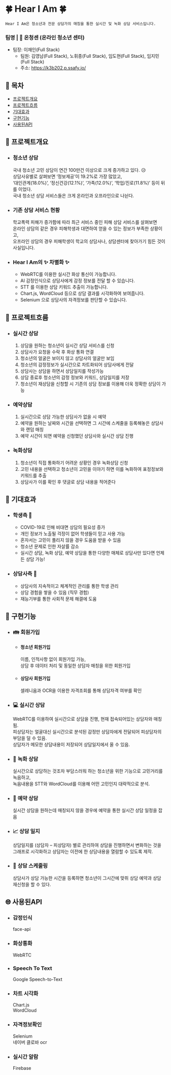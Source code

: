 # :four_leaf_clover: Hear I Am :four_leaf_clover:

    Hear I Am은 청소년과 전문 상담가의 매칭을 통한 실시간 및 녹화 상담 서비스입니다.

### 팀명 | :muscle: 온청센 (온라인 청소년 센터) 

* 팀장: 이재인(Full Stack)
  * 팀원: 김영남(Full Stack), 노휘종(Full Stack), 임도현(Full Stack), 임지민(Full Stack)
  * 주소: https://k3b202.p.ssafy.io/

## :paperclip: 목차

* [프로젝트개요](#프로젝트개요) 
* [프로젝트흐름](#프로젝트흐름) 
* [기대효과](#기대효과) 
* [구현기능](#구현기능)
* [사용된API](#사용된API) 

## :paperclip: 프로젝트개요

* ### 청소년 상담

  국내 청소년 고민 상담이 연간 100만건 이상으로 크게 증가하고 있다. :disappointed_relieved:  
  상담사유별로 살펴보면 ‘정보제공’이 19.2%로 가장 많았고,     
  ‘대인관계(18.0%)’, ‘정신건강(12.1%)’, ‘가족(12.0%)’, ‘학업/진로(11.8%)’ 등이 뒤를 이었다.     
  국내 청소년 상담 서비스들은 크게 온라인과 오프라인으로 나뉜다. 

* ### 기존 상담 서비스 현황 

  학교폭력 피해가 증가함에 따라 최근 서비스 중인 피해 상담 서비스를 살펴보면  
  온라인 상담의 같은 경우 피해학생과 대면하여 얻을 수 있는 정보가 부족한 상황이고,    
  오프라인 상담의 경우 피해학생이 학교의 상담사나, 상담센터에 찾아가기 힘든 것이 사실입니다.

* ### Hear I Am의 :sparkles: 차별화 :sparkles:

  * WebRTC를 이용한 실시간 화상 통신이 가능합니다.  
  * AI 감정인식으로 상담사에게 감정 정보를 전달 할 수 있습니다. 
  * STT 를 이용한 상담 키워드 추출이 가능합니다.    
  * Chart.js, WordCloud 등으로 상담 결과를 시각화하여 보여줍니다.   
  * Selenium 으로 상담사의 자격정보를 판단할 수 있습니다.   

##  :paperclip: 프로젝트흐름

* ### 실시간 상담

  1. 상담을 원하는 청소년이 실시간 상담 서비스를 신청
  2. 상담사가 요청을 수락 후 화상 통화 연결
  3. 청소년의 얼굴은 보이지 않고 상담사의 얼굴만 보임
  4. 청소년의 감정정보가 실시간으로 차트화되어 상담사에게 전달
  5. 상담사는 상담을 하면서 상담일지를 작성가능
  6. 상담 종료후 청소년의 감정 정보와 키워드, 상담일지를 저장
  7. 청소년이 재상담을 신청할 시 기존의 상담 정보를 이용해 더욱 정확한 상담이 가능

* ### 예약상담

  1. 실시간으로 상담 가능한 상담사가 없을 시 예약
  2. 예약을 원하는 날짜와 시간을 선택하면 그 시간에 스케줄을 등록해놓은 상담사와 랜덤 매칭
  3. 예약 시간이 되면 예약을 신청했던 상담사와 실시간 상담 진행

* ### 녹화상담
    1. 청소년이 직접 통화하기 어려운 상황인 경우 녹화상담 신청
    2. 고민 내용을 선택하고 청소년이 고민을 이야기 하면 이를 녹화하여 표정정보와 키워드를 추출
    3. 상담사가 이를 확인 후 댓글로 상담 내용을 적어준다
    

## :paperclip: 기대효과

* ### 학생측 :girl:

  * COVID-19로 인해 비대면 상담의 필요성 증가
  * 개인 정보가 노출될 걱정이 없어 학생들이 믿고 사용 가능 
  * 혼자서는 고민이 풀리지 않을 경우 도움을 받을 수 있음    
  * 청소년 문제로 인한 자살률 감소   
  * 실시간 상담, 녹화 상담, 예약 상담을 통한 다양한 매체로 상담사만 있다면 언제든 상담 가능! 

* ### 상담사측 :older_woman:

  * 상담사의 지속적이고 체계적인 관리를 통한 학생 관리  
  * 상담 경험을 쌓을 수 있음 (직무 경험)    
  * 재능기부를 통한 사회적 문제 해결에 도움 

## :paperclip: 구현기능

* ###  :family: 회원가입

  * #### 청소년 회원가입  

    이름, 인적사항 없이 회원가입 가능,  
    상담 후 데이터 처리 및 동일한 상담자 매칭을 위한 회원가입

  * #### 상담사 회원가입  

    셀레니움과 OCR을 이용한 자격조회를 통해 상담자격 여부를 확인

* ### :computer: 실시간 상담

  WebRTC를 이용하여 실시간으로 상담을 진행, 현재 접속되어있는 상담자와 매칭됨.    
  피상담자는 얼굴대신 실시간으로 분석된 감정만 상담자에게 전달되어 피상담자의 부담을 덜 수 있음.     
  상담자가 메모한 상담내용이 저장되어 상담일지에서 올 수 있음.    

* ### :movie_camera: 녹화 상담

  실시간으로 상담하는 것조차 부담스러워 하는 청소년을 위한 기능으로 고민거리를 녹음하고,  
  녹음내용을 STT와 WordCloud를 이용해 어떤 고민인지 대략적으로 분석.  

* ### :date: 예약 상담 

  실시간 상담을 원하는데 매칭되지 않을 경우에 예약을 통한 실시간 상담 일정을 잡음

* ### :chart_with_upwards_trend: 상담 일지 

  상담일지를 (상담자 – 피상담자) 별로 관리하여 상담을 진행하면서 변화하는 것을    
  그래프로 시각화하고 상담자는 이전에 한 상담내용을 열람할 수 있도록 제작.
  
* ### :calendar: 상담 스케줄링

  상담사가 상담 가능한 시간을 등록하면 청소년이 그시간에 맞취 상담 예약과
  상담 재신청을 할 수 있다.

  

## :globe_with_meridians: 사용된API

* ### 감정인식

  face-api

* ### 화상통화

  WebRTC

* ### Speech To Text

  Google Speech-to-Text

* ### 차트 시각화

  Chart.js    
  WordCloud 

* ### 자격정보확인

  Selenium    
  네이버 클로바 ocr
  
* ### 실시간 알람

  Firebase